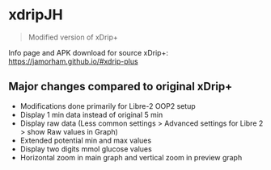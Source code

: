# xdripJH
> Modified version of xDrip+

 Info page and APK download for source xDrip+: https://jamorham.github.io/#xdrip-plus

## Major changes compared to original xDrip+
* Modifications done primarily for Libre-2 OOP2 setup
* Display 1 min data instead of original 5 min
* Display raw data (Less common settings > Advanced settings for Libre 2 > show Raw values in Graph)
* Extended potential min and max values
* Display two digits mmol glucose values
* Horizontal zoom in main graph and vertical zoom in preview graph
